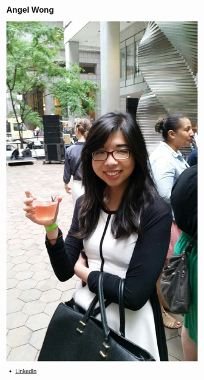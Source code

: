 Angel Wong
----------

![](photos/angel-wong.jpg)

* [LinkedIn](https://www.linkedin.com/in/angelywong)
